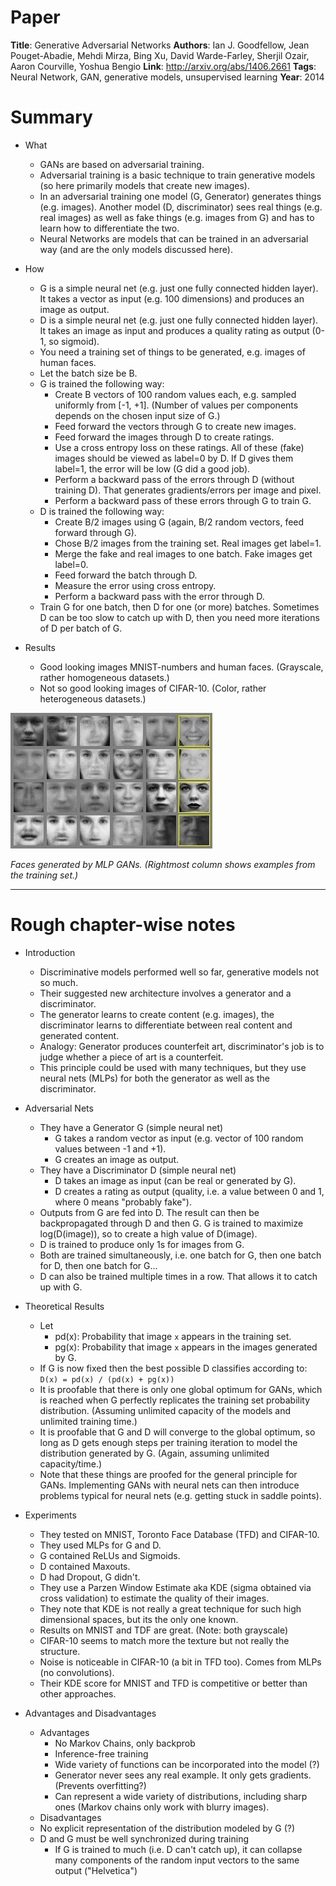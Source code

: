 # Paper

**Title**: Generative Adversarial Networks
**Authors**: Ian J. Goodfellow, Jean Pouget-Abadie, Mehdi Mirza, Bing Xu, David Warde-Farley, Sherjil Ozair, Aaron Courville, Yoshua Bengio
**Link**: http://arxiv.org/abs/1406.2661
**Tags**: Neural Network, GAN, generative models, unsupervised learning
**Year**: 2014

# Summary

* What
  * GANs are based on adversarial training.
  * Adversarial training is a basic technique to train generative models (so here primarily models that create new images).
  * In an adversarial training one model (G, Generator) generates things (e.g. images). Another model (D, discriminator) sees real things (e.g. real images) as well as fake things (e.g. images from G) and has to learn how to differentiate the two.
  * Neural Networks are models that can be trained in an adversarial way (and are the only models discussed here).

* How
  * G is a simple neural net (e.g. just one fully connected hidden layer). It takes a vector as input (e.g. 100 dimensions) and produces an image as output.
  * D is a simple neural net (e.g. just one fully connected hidden layer). It takes an image as input and produces a quality rating as output (0-1, so sigmoid).
  * You need a training set of things to be generated, e.g. images of human faces.
  * Let the batch size be B.
  * G is trained the following way:
    * Create B vectors of 100 random values each, e.g. sampled uniformly from [-1, +1]. (Number of values per components depends on the chosen input size of G.)
    * Feed forward the vectors through G to create new images.
    * Feed forward the images through D to create ratings.
    * Use a cross entropy loss on these ratings. All of these (fake) images should be viewed as label=0 by D. If D gives them label=1, the error will be low (G did a good job).
    * Perform a backward pass of the errors through D (without training D). That generates gradients/errors per image and pixel.
    * Perform a backward pass of these errors through G to train G.
  * D is trained the following way:
    * Create B/2 images using G (again, B/2 random vectors, feed forward through G).
    * Chose B/2 images from the training set. Real images get label=1.
    * Merge the fake and real images to one batch. Fake images get label=0.
    * Feed forward the batch through D.
    * Measure the error using cross entropy.
    * Perform a backward pass with the error through D.
  * Train G for one batch, then D for one (or more) batches. Sometimes D can be too slow to catch up with D, then you need more iterations of D per batch of G.

* Results
  * Good looking images MNIST-numbers and human faces. (Grayscale, rather homogeneous datasets.)
  * Not so good looking images of CIFAR-10. (Color, rather heterogeneous datasets.)


![Generated Faces](images/Generative_Adversarial_Networks__faces.jpg?raw=true "Generated Faces")

*Faces generated by MLP GANs. (Rightmost column shows examples from the training set.)*

-------------------------

# Rough chapter-wise notes

* Introduction
  * Discriminative models performed well so far, generative models not so much.
  * Their suggested new architecture involves a generator and a discriminator.
  * The generator learns to create content (e.g. images), the discriminator learns to differentiate between real content and generated content.
  * Analogy: Generator produces counterfeit art, discriminator's job is to judge whether a piece of art is a counterfeit.
  * This principle could be used with many techniques, but they use neural nets (MLPs) for both the generator as well as the discriminator.
 
* Adversarial Nets
  * They have a Generator G (simple neural net)
    * G takes a random vector as input (e.g. vector of 100 random values between -1 and +1).
    * G creates an image as output.
  * They have a Discriminator D (simple neural net)
    * D takes an image as input (can be real or generated by G).
    * D creates a rating as output (quality, i.e. a value between 0 and 1, where 0 means "probably fake").
  * Outputs from G are fed into D. The result can then be backpropagated through D and then G. G is trained to maximize log(D(image)), so to create a high value of D(image).
  * D is trained to produce only 1s for images from G.
  * Both are trained simultaneously, i.e. one batch for G, then one batch for D, then one batch for G...
  * D can also be trained multiple times in a row. That allows it to catch up with G.

* Theoretical Results
  * Let
    * pd(x): Probability that image `x` appears in the training set.
    * pg(x): Probability that image `x` appears in the images generated by G.
  * If G is now fixed then the best possible D classifies according to: `D(x) = pd(x) / (pd(x) + pg(x))`
  * It is proofable that there is only one global optimum for GANs, which is reached when G perfectly replicates the training set probability distribution. (Assuming unlimited capacity of the models and unlimited training time.)
  * It is proofable that G and D will converge to the global optimum, so long as D gets enough steps per training iteration to model the distribution generated by G. (Again, assuming unlimited capacity/time.)
  * Note that these things are proofed for the general principle for GANs. Implementing GANs with neural nets can then introduce problems typical for neural nets (e.g. getting stuck in saddle points).

* Experiments
  * They tested on MNIST, Toronto Face Database (TFD) and CIFAR-10.
  * They used MLPs for G and D.
  * G contained ReLUs and Sigmoids.
  * D contained Maxouts.
  * D had Dropout, G didn't.
  * They use a Parzen Window Estimate aka KDE (sigma obtained via cross validation) to estimate the quality of their images.
  * They note that KDE is not really a great technique for such high dimensional spaces, but its the only one known.
  * Results on MNIST and TDF are great. (Note: both grayscale)
  * CIFAR-10 seems to match more the texture but not really the structure.
  * Noise is noticeable in CIFAR-10 (a bit in TFD too). Comes from MLPs (no convolutions).
  * Their KDE score for MNIST and TFD is competitive or better than other approaches.

* Advantages and Disadvantages
  * Advantages
    * No Markov Chains, only backprob
    * Inference-free training
    * Wide variety of functions can be incorporated into the model (?)
    * Generator never sees any real example. It only gets gradients. (Prevents overfitting?)
    * Can represent a wide variety of distributions, including sharp ones (Markov chains only work with blurry images).
   * Disadvantages
    * No explicit representation of the distribution modeled by G (?)
    * D and G must be well synchronized during training
      * If G is trained to much (i.e. D can't catch up), it can collapse many components of the random input vectors to the same output ("Helvetica")

